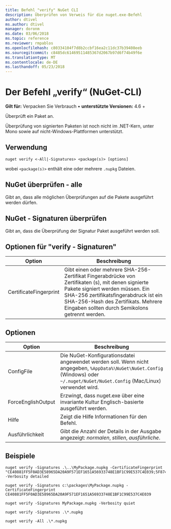 ```yaml
---
title: Befehl "verify" NuGet CLI
description: Überprüfen von Verweis für die nuget.exe-Befehl
author: dtivel
ms.author: dtivel
manager: doronm
ms.date: 03/06/2018
ms.topic: reference
ms.reviewer: rmpablos
ms.openlocfilehash: c80334104f7d8b2ccbf16ea2c11dc37b39408eeb
ms.sourcegitcommit: c8485dc61469511485367d2067b97d6f74b49f6e
ms.translationtype: MT
ms.contentlocale: de-DE
ms.lasthandoff: 05/23/2018
---
```

# <a name="verify-command-nuget-cli"></a>Der Befehl „verify“ (NuGet-CLI)

**Gilt für:** Verpacken Sie Verbrauch &bullet; **unterstützte Versionen:** 4.6 +

Überprüft ein Paket an.

Überprüfung von signierten Paketen ist noch nicht im .NET-Kern, unter Mono sowie auf nicht-Windows-Plattformen unterstützt.

## <a name="usage"></a>Verwendung

```cli
nuget verify <-All|-Signatures> <package(s)> [options]
```

wobei `<package(s)>` enthält eine oder mehrere `.nupkg` Dateien.

## <a name="nuget-verify--all"></a>NuGet überprüfen - alle

Gibt an, dass alle möglichen Überprüfungen auf die Pakete ausgeführt werden dürfen.

## <a name="nuget-verify--signatures"></a>NuGet - Signaturen überprüfen

Gibt an, dass die Überprüfung der Signatur Paket ausgeführt werden soll.

## <a name="options-for-verify--signatures"></a>Optionen für "verify - Signaturen"

| Option | Beschreibung |
| --- | --- |
| CertificateFingerprint | Gibt einen oder mehrere SHA-256-Zertifikat Fingerabdrücke von Zertifikaten (s), mit denen signierte Pakete signiert werden müssen. Ein SHA-256 zertifikatsfingerabdruck ist ein SHA-256-Hash des Zertifikats. Mehrere Eingaben sollten durch Semikolons getrennt werden. |

## <a name="options"></a>Optionen

| Option | Beschreibung |
| --- | --- |
| ConfigFile | Die NuGet-Konfigurationsdatei angewendet werden soll. Wenn nicht angegeben, `%AppData%\NuGet\NuGet.Config` (Windows) oder `~/.nuget/NuGet/NuGet.Config` (Mac/Linux) verwendet wird.|
| ForceEnglishOutput | Erzwingt, dass nuget.exe über eine invariante Kultur Englisch-basierte ausgeführt werden. |
| Hilfe | Zeigt die Hilfe Informationen für den Befehl. |
| Ausführlichkeit | Gibt die Anzahl der Details in der Ausgabe angezeigt: *normalen*, *stillen*, *ausführliche*. |

## <a name="examples"></a>Beispiele

```cli
nuget verify -Signatures .\..\MyPackage.nupkg -CertificateFingerprint "CE40881FF5F0AD3E58965DA20A9F571EF1651A56933748E1BF1C99E537C4E039;5F874AAF47BCB268A19357364E7FBB09D6BF9E8A93E1229909AC5CAC865802E2" -Verbosity detailed

nuget verify -Signatures c:\packages\MyPackage.nupkg -CertificateFingerprint CE40881FF5F0AD3E58965DA20A9F571EF1651A56933748E1BF1C99E537C4E039

nuget verify -Signatures MyPackage.nupkg -Verbosity quiet

nuget verify -Signatures .\*.nupkg

nuget verify -All .\*.nupkg

```